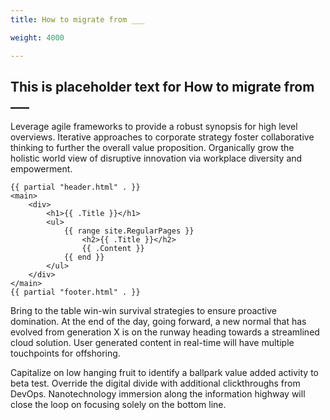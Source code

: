 ```yaml
---
title: How to migrate from ___

weight: 4000

---
```


## This is placeholder text for How to migrate from ___

Leverage agile frameworks to provide a robust synopsis for high level overviews. Iterative approaches to corporate strategy foster collaborative thinking to further the overall value proposition. Organically grow the holistic world view of disruptive innovation via workplace diversity and empowerment.


```go-html-template
{{ partial "header.html" . }}
<main>
    <div>
        <h1>{{ .Title }}</h1>
        <ul>
            {{ range site.RegularPages }}
                <h2>{{ .Title }}</h2>
                {{ .Content }}
            {{ end }}
        </ul>
    </div>
</main>
{{ partial "footer.html" . }}
```

Bring to the table win-win survival strategies to ensure proactive domination. At the end of the day, going forward, a new normal that has evolved from generation X is on the runway heading towards a streamlined cloud solution. User generated content in real-time will have multiple touchpoints for offshoring.

Capitalize on low hanging fruit to identify a ballpark value added activity to beta test. Override the digital divide with additional clickthroughs from DevOps. Nanotechnology immersion along the information highway will close the loop on focusing solely on the bottom line.